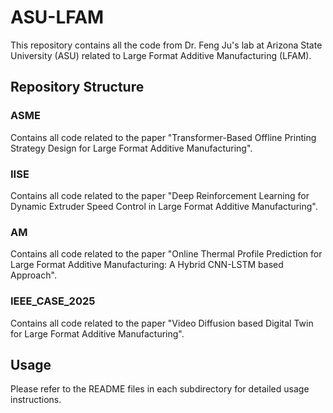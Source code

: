# ASU-LFAM

This repository contains all the code from Dr. Feng Ju's lab at Arizona State University (ASU) related to Large Format Additive Manufacturing (LFAM).

## Repository Structure

### ASME
Contains all code related to the paper "Transformer-Based Offline Printing Strategy Design for Large Format Additive Manufacturing".

### IISE
Contains all code related to the paper "Deep Reinforcement Learning for Dynamic Extruder Speed Control in Large Format Additive Manufacturing".

### AM
Contains all code related to the paper "Online Thermal Profile Prediction for Large Format Additive Manufacturing: A Hybrid CNN-LSTM based Approach".

### IEEE_CASE_2025
Contains all code related to the paper "Video Diffusion based Digital Twin for Large Format Additive Manufacturing".

## Usage

Please refer to the README files in each subdirectory for detailed usage instructions.
